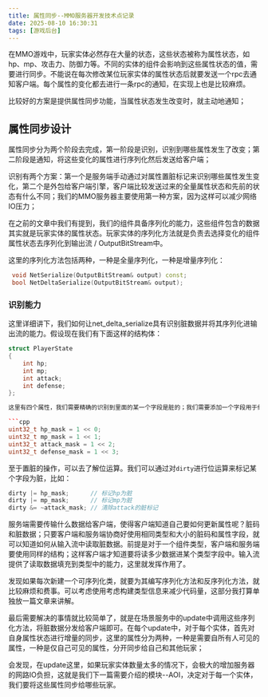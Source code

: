 ```yaml
---
title: 属性同步--MMO服务器开发技术点记录
date: 2025-08-10 16:30:31
tags: [游戏后台]
---
```


在MMO游戏中，玩家实体必然存在大量的状态，这些状态被称为属性状态，如hp、mp、攻击力、防御力等。不同的实体的组件会影响到这些属性状态的值，需要进行同步。不能说在每次修改某位玩家实体的属性状态后就要发送一个rpc去通知客户端。每个属性的变化都去进行一条rpc的通知，在实现上也是比较麻烦。

比较好的方案是提供属性同步功能，当属性状态发生改变时，就主动地通知；

## 属性同步设计

属性同步分为两个阶段去完成，第一阶段是识别，识别到哪些属性发生了改变；第二阶段是通知，将这些变化的属性进行序列化然后发送给客户端；

识别有两个方案：第一个是服务端手动通过对属性置脏标记来识别哪些属性发生变化，第二个是外包给客户端引擎，客户端比较发送过来的全量属性状态和先前的状态有什么不同；我们的MMO服务器主要使用第一种方案，因为这样可以减少网络IO压力；

在之前的文章中我们有提到，我们的组件具备序列化的能力，这些组件包含的数据其实就是玩家实体的属性状态。玩家实体的序列化方法就是负责去选择变化的组件属性状态去序列化到输出流 / OutputBitStream中。

这里的序列化方法包括两种，一种是全量序列化，一种是增量序列化：
```cpp
 void NetSerialize(OutputBitStream& output) const;
 bool NetDeltaSerialize(OutputBitStream& output);
```

### 识别能力
这里详细讲下，我们如何让net_delta_serialize具有识别脏数据并将其序列化进输出流的能力。假设现在我们有下面这样的结构体：

```cpp
struct PlayerState
{
    int hp;
    int mp;
    int attack;
    int defense;
};

这里有四个属性，我们需要精确的识别到里面的某一个字段是脏的；我们需要添加一个字段用于储存这个信息`dirty`, 从0位开始依次表示每个字段是否被置脏。同时需要四个掩码来方便我们对某一位进行操作：

```cpp
uint32_t hp_mask = 1 << 0;
uint32_t mp_mask = 1 << 1;
uint32_t attack_mask = 1 << 2;
uint32_t defense_mask = 1 << 3;
```

至于置脏的操作，可以去了解位运算。我们可以通过对`dirty`进行位运算来标记某个字段为脏，比如：

```cpp
dirty |= hp_mask;      // 标记hp为脏
dirty |= mp_mask;      // 标记mp为脏
dirty &= ~attack_mask; // 清除attack的脏标记
```

服务端需要传输什么数据给客户端，使得客户端知道自己要如何更新属性呢？脏码和脏数据；只要客户端和服务端协商好使用相同类型和大小的脏码和属性字段，就可以知道如何从输入流中读取脏数据。前提是对于一个组件类型，客户端和服务端要使用同样的结构；这样客户端才知道要将读多少数据进某个类型字段中。输入流提供了读取数据填充到类型中的能力，这里就发挥作用了。

发现如果每次新建一个可序列化类，就要为其编写序列化方法和反序列化方法，就比较麻烦和费事。可以考虑使用考虑构建类型信息来减少代码量，这部分我打算单独放一篇文章来讲解。

最后需要解决的事情就比较简单了，就是在场景服务中的update中调用这些序列化方法，将脏数据分发给客户端即可。在每个update中，对于每个实体，首先对自身属性状态进行增量的同步，这里的属性分为两种，一种是需要自所有人可见的属性，一种是仅自己可见的属性，分开同步给自己和其他玩家；

会发现，在update这里，如果玩家实体数量太多的情况下，会极大的增加服务器的网路IO负担，这就是我们下一篇需要介绍的模块--AOI，决定对于每一个实体，我们要将这些属性同步给哪些玩家。